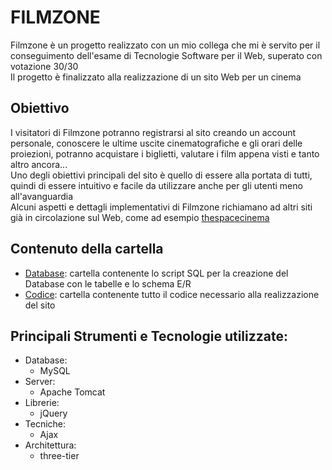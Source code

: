 # FILMZONE
Filmzone è un progetto realizzato con un mio collega che mi è servito per il conseguimento dell'esame di Tecnologie Software per il Web, superato con votazione 30/30  
Il progetto è finalizzato alla realizzazione di un sito Web per un cinema


## Obiettivo
I visitatori di Filmzone potranno registrarsi al sito creando un account personale, conoscere le ultime uscite cinematografiche e gli orari delle proiezioni, potranno acquistare i biglietti, valutare i film appena visti e tanto altro ancora...  
Uno degli obiettivi principali del sito è quello di essere alla portata di tutti, quindi di essere intuitivo e facile da utilizzare anche per gli utenti meno all'avanguardia  
Alcuni aspetti e dettagli implementativi di Filmzone richiamano ad altri siti già in circolazione sul Web, come ad esempio [thespacecinema](https://www.thespacecinema.it)  


## Contenuto della cartella
- [Database](database): cartella contenente lo script SQL per la creazione del Database con le tabelle e lo schema E/R
- [Codice](vittoria-riviello_pj): cartella contenente tutto il codice necessario alla realizzazione del sito

## Principali Strumenti e Tecnologie utilizzate:
- Database:
  - MySQL
- Server:
  - Apache Tomcat
- Librerie:
  - jQuery
- Tecniche:
  - Ajax
- Architettura:
  - three-tier
